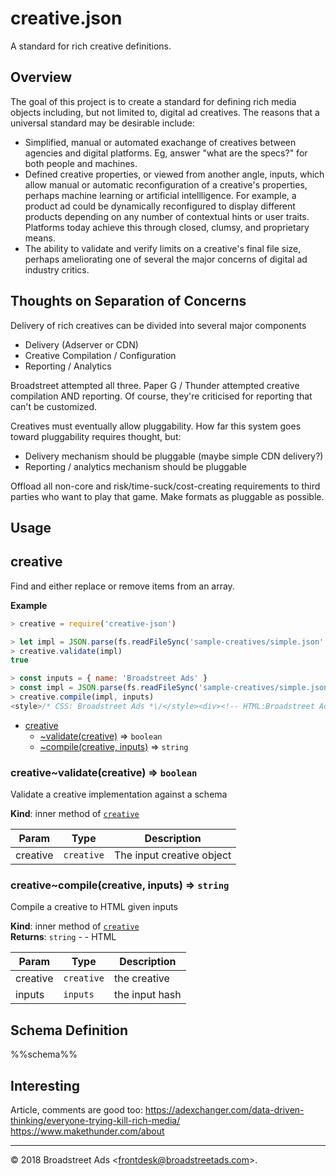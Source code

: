 # creative.json

A standard for rich creative definitions.

## Overview

The goal of this project is to create a standard for defining rich media objects
including, but not limited to, digital ad creatives. The reasons that a
universal standard may be desirable include:

* Simplified, manual or automated exachange of creatives between agencies
  and digital platforms. Eg, answer "what are the specs?" for both people and
  machines.
* Defined creative properties, or viewed from another angle, inputs, which allow
  manual or automatic reconfiguration of a creative's properties, perhaps
  machine learning or artificial intellligence. For example, a product ad could
  be dynamically reconfigured to display different products depending on any
  number of contextual hints or user traits.
  Platforms today achieve this through closed, clumsy, and proprietary means.
* The ability to validate and verify limits on a creative's final file size,
  perhaps ameliorating one of several the major concerns of digital ad industry
  critics.

## Thoughts on Separation of Concerns

Delivery of rich creatives can be divided into several major components

* Delivery (Adserver or CDN)
* Creative Compilation / Configuration
* Reporting / Analytics

Broadstreet attempted all three. Paper G / Thunder attempted creative
compilation AND reporting. Of course, they're criticised for reporting that
can't be customized.

Creatives must eventually allow pluggability. How far this system goes toward
pluggability requires thought, but:

* Delivery mechanism should be pluggable (maybe simple CDN delivery?)
* Reporting / analytics mechanism should be pluggable

Offload all non-core and risk/time-suck/cost-creating requirements to third
parties who want to play that game. Make formats as pluggable as possible.

## Usage

<a name="module_creative"></a>

## creative
Find and either replace or remove items from an array.

**Example**  
```js
> creative = require('creative-json')

> let impl = JSON.parse(fs.readFileSync('sample-creatives/simple.json' ,'utf-8'))
> creative.validate(impl)
true

> const inputs = { name: 'Broadstreet Ads' }
> const impl = JSON.parse(fs.readFileSync('sample-creatives/simple.json' ,'utf-8'))
> creative.compile(impl, inputs)
<style>/* CSS: Broadstreet Ads *\/</style><div><!-- HTML:Broadstreet Ads --></div><script>// JS:Broadstreet Ads</script>
```

* [creative](#module_creative)
    * [~validate(creative)](#module_creative..validate) ⇒ <code>boolean</code>
    * [~compile(creative, inputs)](#module_creative..compile) ⇒ <code>string</code>

<a name="module_creative..validate"></a>

### creative~validate(creative) ⇒ <code>boolean</code>
Validate a creative implementation against a schema

**Kind**: inner method of [<code>creative</code>](#module_creative)  

| Param | Type | Description |
| --- | --- | --- |
| creative | <code>creative</code> | The input creative object |

<a name="module_creative..compile"></a>

### creative~compile(creative, inputs) ⇒ <code>string</code>
Compile a creative to HTML given inputs

**Kind**: inner method of [<code>creative</code>](#module_creative)  
**Returns**: <code>string</code> - - HTML  

| Param | Type | Description |
| --- | --- | --- |
| creative | <code>creative</code> | the creative |
| inputs | <code>inputs</code> | the input hash |


## Schema Definition

%%schema%%

## Interesting

Article, comments are good too: https://adexchanger.com/data-driven-thinking/everyone-trying-kill-rich-media/
https://www.makethunder.com/about

* * *

&copy; 2018 Broadstreet Ads \<frontdesk@broadstreetads.com\>.
